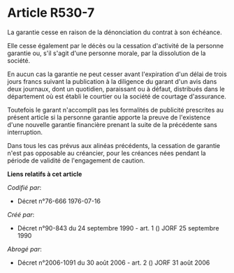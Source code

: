 # Article R530-7

La garantie cesse en raison de la dénonciation du contrat à son échéance.

Elle cesse également par le décès ou la cessation d'activité de la personne garantie ou, s'il s'agit d'une personne morale,
par la dissolution de la société.

En aucun cas la garantie ne peut cesser avant l'expiration d'un délai de trois jours francs suivant la publication à la
diligence du garant d'un avis dans deux journaux, dont un quotidien, paraissant ou à défaut, distribués dans le département
où est établi le courtier ou la société de courtage d'assurance.

Toutefois le garant n'accomplit pas les formalités de publicité prescrites au présent article si la personne garantie apporte
la preuve de l'existence d'une nouvelle garantie financière prenant la suite de la précédente sans interruption.

Dans tous les cas prévus aux alinéas précédents, la cessation de garantie n'est pas opposable au créancier, pour les créances
nées pendant la période de validité de l'engagement de caution.

**Liens relatifs à cet article**

_Codifié par_:

  - Décret n°76-666 1976-07-16

_Créé par_:

  - Décret n°90-843 du 24 septembre 1990 - art. 1 () JORF 25 septembre 1990

_Abrogé par_:

  - Décret n°2006-1091 du 30 août 2006 - art. 2 () JORF 31 août 2006
